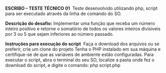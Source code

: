 **ESCRIBO – TESTE TÉCNICO 01**&nbsp;
Teste desenvolvido utilizando php, script para ser executado através da linha de comando do SO.

**Descrição do desafio:**
Implementar uma função que receba um número inteiro positivo e retorne o somatório de todos os valores inteiros divisíveis por 3 ou 5 que sejam inferiores ao número passado.&nbsp;

**Instruções para execução do script**&nbsp;
Faça o download dos arquivos ou se preferir, crie um clone do projeto
Tenha o PHP instalado em sua máquina e certifique-se de que as variáveis de ambiente estão configuradas.
Para executar o script, abra o terminal do seu SO, localize a pasta onde fez o download do script, e digite o comando: php  script.php

